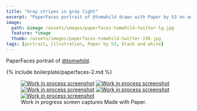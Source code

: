 ```yaml
---
title: "Gray stripes in gray light"
excerpt: "PaperFaces portrait of @tomwhild drawn with Paper by 53 on an iPad."
image: 
  path: &image /assets/images/paperfaces-tomwhild-twitter-lg.jpg 
  feature: *image
  thumb: /assets/images/paperfaces-tomwhild-twitter-150.jpg
tags: [portrait, illustration, Paper by 53, black and white]
---
```


PaperFaces portrait of [@tomwhild](http://twitter.com/tomwhild).

{% include boilerplate/paperfaces-2.md %}

<figure class="third">
	<a href="{{ site.url }}/assets/images/paperfaces-tomwhild-process-1-lg.jpg"><img src="{{ site.url }}/assets/images/paperfaces-tomwhild-process-1-600.jpg" alt="Work in process screenshot"></a>
	<a href="{{ site.url }}/assets/images/paperfaces-tomwhild-process-2-lg.jpg"><img src="{{ site.url }}/assets/images/paperfaces-tomwhild-process-2-600.jpg" alt="Work in process screenshot"></a>
	<a href="{{ site.url }}/assets/images/paperfaces-tomwhild-process-3-lg.jpg"><img src="{{ site.url }}/assets/images/paperfaces-tomwhild-process-3-600.jpg" alt="Work in process screenshot"></a>
	<a href="{{ site.url }}/assets/images/paperfaces-tomwhild-process-4-lg.jpg"><img src="{{ site.url }}/assets/images/paperfaces-tomwhild-process-4-600.jpg" alt="Work in process screenshot"></a>
	<a href="{{ site.url }}/assets/images/paperfaces-tomwhild-process-5-lg.jpg"><img src="{{ site.url }}/assets/images/paperfaces-tomwhild-process-5-600.jpg" alt="Work in process screenshot"></a>
	<figcaption>Work in progress screen captures Made with Paper.</figcaption>
</figure>